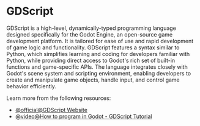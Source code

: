 # GDScript

GDScript is a high-level, dynamically-typed programming language designed specifically for the Godot Engine, an open-source game development platform. It is tailored for ease of use and rapid development of game logic and functionality. GDScript features a syntax similar to Python, which simplifies learning and coding for developers familiar with Python, while providing direct access to Godot's rich set of built-in functions and game-specific APIs. The language integrates closely with Godot's scene system and scripting environment, enabling developers to create and manipulate game objects, handle input, and control game behavior efficiently.

Learn more from the following resources:

- [@official@GDScript Website](https://gdscript.com/)
- [@video@How to program in Godot - GDScript Tutorial](https://www.youtube.com/watch?v=e1zJS31tr88)
